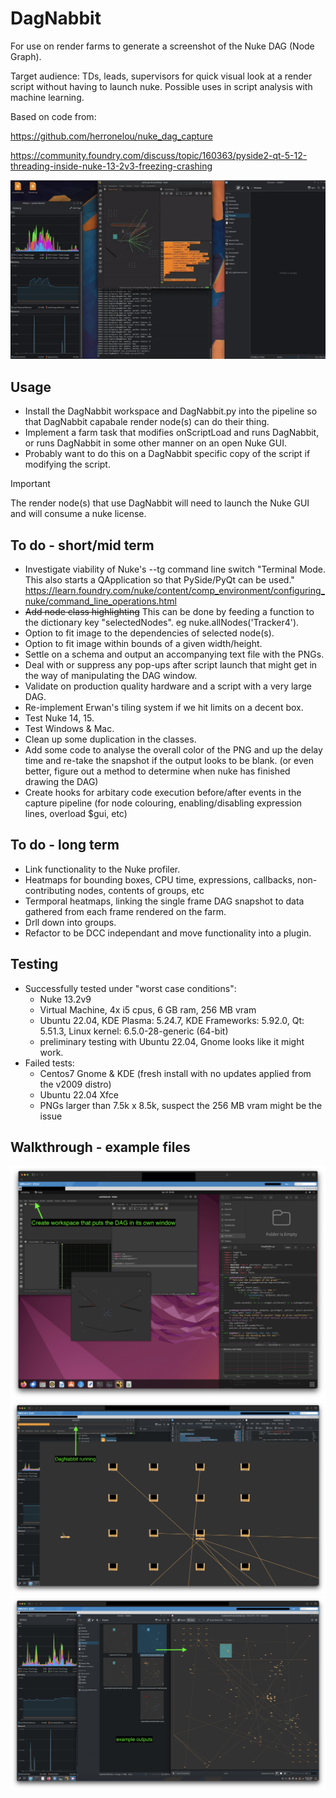 # DagNabbit

For use on render farms to generate a screenshot of the Nuke DAG (Node Graph).

Target audience: TDs, leads, supervisors for quick visual look at a render script without having to launch nuke. Possible uses in script analysis with machine learning.

Based on code from:

https://github.com/herronelou/nuke_dag_capture

https://community.foundry.com/discuss/topic/160363/pyside2-qt-5-12-threading-inside-nuke-13-2v3-freezing-crashing

![screenshot](https://raw.githubusercontent.com/artandmath/DagNabbit/master/docs/DagNabbitDemo.gif)

## Usage
- Install the DagNabbit workspace and DagNabbit.py into the pipeline so that DagNabbit capabale render node(s) can do their thing.
- Implement a farm task that modifies onScriptLoad and runs DagNabbit, or runs DagNabbit in some other manner on an open Nuke GUI.
- Probably want to do this on a DagNabbit specific copy of the script if modifying the script. 
> [!IMPORTANT]
> The render node(s) that use DagNabbit will need to launch the Nuke GUI and will consume a nuke license.

## To do - short/mid term
- Investigate viability of Nuke's --tg command line switch "Terminal Mode. This also starts a QApplication so that PySide/PyQt can be used." https://learn.foundry.com/nuke/content/comp_environment/configuring_nuke/command_line_operations.html
- ~~Add node class highlighting~~ This can be done by feeding a function to the dictionary key "selectedNodes". eg nuke.allNodes('Tracker4').
- Option to fit image to the dependencies of selected node(s).
- Option to fit image within bounds of a given width/height.
- Settle on a schema and output an accompanying text file with the PNGs.
- Deal with or suppress any pop-ups after script launch that might get in the way of manipulating the DAG window.
- Validate on production quality hardware and a script with a very large DAG.
- Re-implement Erwan's tiling system if we hit limits on a decent box.
- Test Nuke 14, 15.
- Test Windows & Mac.
- Clean up some duplication in the classes.
- Add some code to analyse the overall color of the PNG and up the delay time and re-take the snapshot if the output looks to be blank. (or even better, figure out a method to determine when nuke has finished drawing the DAG)
- Create hooks for arbitary code execution before/after events in the capture pipeline (for node colouring, enabling/disabling expression lines, overload $gui, etc)

## To do - long term
- Link functionality to the Nuke profiler.
- Heatmaps for bounding boxes, CPU time, expressions, callbacks, non-contributing nodes, contents of groups, etc
- Termporal heatmaps, linking the single frame DAG snapshot to data gathered from each frame rendered on the farm.
- Drll down into groups.
- Refactor to be DCC independant and move functionality into a plugin.

## Testing
- Successfully tested under "worst case conditions":
  - Nuke 13.2v9
  - Virtual Machine, 4x i5 cpus, 6 GB ram, 256 MB vram
  - Ubuntu 22.04, KDE Plasma: 5.24.7, KDE Frameworks: 5.92.0, Qt: 5.51.3, Linux kernel: 6.5.0-28-generic (64-bit)
  - preliminary testing with Ubuntu 22.04, Gnome looks like it might work.
- Failed tests:
  - Centos7 Gnome & KDE (fresh install with no updates applied from the v2009 distro)
  - Ubuntu 22.04 Xfce
  - PNGs larger than 7.5k x 8.5k, suspect the 256 MB vram might be the issue

## Walkthrough - example files
![screenshot](https://raw.githubusercontent.com/artandmath/DagNabbit/master/docs/step01.png)
![screenshot](https://raw.githubusercontent.com/artandmath/DagNabbit/master/docs/step02.png)
![screenshot](https://raw.githubusercontent.com/artandmath/DagNabbit/master/docs/step03.png)

